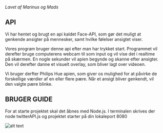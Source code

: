 _Lavet af Marinus og Mads_
## API
Vi har hentet og brugt en api kaldet Face-API, som gør det muligt at genkende ansigter på mennesker, samt hvilke følelser ansigtet viser.

Vores program bruger denne api efter man har trykket start.
Programmet vil derefter bruge computerens webcam til som input og vil vise det i realtime på skærmen. En nogle sekunder vil apien begynde og skanne efter ansigter. Den vil derefter danne et visuelt overlay, som bliver lagt over videoen. 

Vi bruger derfter Philips Hue apien, som giver os mulighed for at påvirke de forskellige værdier af en eller flere pære. Når et ansigt bliver genkendt, vil den valgte pære blinke.

## BRUGER GUIDE
For at starte projektet skal det åbnes med Node.js. I terminalen skrives der node twitterAPI.js og projektet starter på din lokaleport 8080


![alt text](https://githubusercontent.com/bm2mhc/Face-api-projekt-2-digitek/master/img.png)
